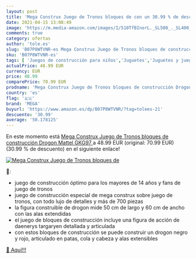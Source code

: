 ```yaml
---
layout: post
title: 'Mega Construx Juego de Tronos bloques de con un 30.99 % de descuento'
date: 2021-04-15 13:08:49
image: 'https://m.media-amazon.com/images/I/510TfBInorL._SL500_._SL400_.jpg'
comments: true
category: ofertas
author: 'tole.es'
slug: 'B07P8WTVNR-es Mega Construx Juego de Tronos bloques de construcción...'
sku: 'B07P8WTVNR-es'
tags: [ 'Juegos de construcción para niños','Juguetes','Juguetes y juegos','construx','mattel','mega', ]
actualPrice: 48.99 EUR
currency: EUR
price: 48.99
comparePrice: 70.99 EUR
prodname: 'Mega Construx Juego de Tronos bloques de construcción Drogon  Mattel GKG97 '
country: 'es'
flag: '🇪🇸'
brand: 'MEGA'
buyurl: 'https://www.amazon.es/dp/B07P8WTVNR/?tag=tolees-21'
descuento: '30.99'
average: '50.178125'
---
```


En este momento está [Mega Construx Juego de Tronos bloques de construcción Drogon  Mattel GKG97 ](https://www.amazon.es/dp/B07P8WTVNR/?tag=tolees-21) a 48.99 EUR (original: 70.99 EUR) (30.99 %  de descuento) en el siguiente enlace!

[![Mega Construx Juego de Tronos bloques de](https://m.media-amazon.com/images/I/510TfBInorL._SL500_._SL400_.jpg)](https://www.amazon.es/dp/B07P8WTVNR/?tag=tolees-21)

🔎:

- juego de construcción óptimo para los mayores de 14 años y fans de juego de tronos
- juego de construcción especial de mega construx sobre juego de tronos, con todo lujo de detalles y más de 700 piezas
- la figura construible de drogon mide 50 cm de largo y 60 cm de ancho con las alas extendidas
- el juego de bloques de construcción incluye una figura de acción de daenerys targaryen detallada y articulada
- con estos bloques de construcción se puede construir un drogon negro y rojo, articulado en patas, cola y cabeza y alas extensibles

[🛒 Aquí!!!](https://www.amazon.es/dp/B07P8WTVNR/?tag=tolees-21)
